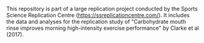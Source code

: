 This repository is part of a large replication project conducted by the Sports Science Replication Centre (https://ssreplicationcentre.com/). It includes the data and analyses for the replication study of "Carbohydrate mouth rinse improves morning high-intensity exercise performance" by Clarke et al (2017).
